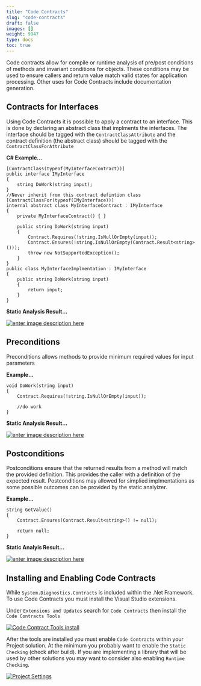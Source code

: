 ```yaml
---
title: "Code Contracts"
slug: "code-contracts"
draft: false
images: []
weight: 9947
type: docs
toc: true
---
```


Code contracts allow for compile or runtime analysis of pre/post conditions of methods and invariant conditions for objects.  These conditions may be used to ensure callers and return value match valid states for application processing.  Other uses for Code Contracts include documentation generation.

## Contracts for Interfaces
Using Code Contracts it is possible to apply a contract to an interface.  This is done by declaring an abstract class that implments the interfaces.  The interface should be tagged with the `ContractClassAttribute` and the contract definition (the abstract class) should be tagged with the `ContractClassForAttribute`

**C# Example...**

    [ContractClass(typeof(MyInterfaceContract))]
    public interface IMyInterface
    {
        string DoWork(string input);
    }
    //Never inherit from this contract defintion class
    [ContractClassFor(typeof(IMyInterface))]
    internal abstract class MyInterfaceContract : IMyInterface
    {
        private MyInterfaceContract() { }

        public string DoWork(string input)
        {
            Contract.Requires(!string.IsNullOrEmpty(input));
            Contract.Ensures(!string.IsNullOrEmpty(Contract.Result<string>()));
            throw new NotSupportedException();
        }
    }
    public class MyInterfaceImplmentation : IMyInterface
    {
        public string DoWork(string input)
        {
            return input;
        }
    }

**Static Analysis Result...**

[![enter image description here][1]][1]


  [1]: http://i.stack.imgur.com/eDxbs.png

## Preconditions
Preconditions allows methods to provide minimum required values for input parameters

**Example...**

    void DoWork(string input)
    {
        Contract.Requires(!string.IsNullOrEmpty(input));

        //do work
    }

**Static Analysis Result...** 

[![enter image description here][1]][1]


  [1]: http://i.stack.imgur.com/ZFVU0.png

## Postconditions
Postconditions ensure that the returned results from a method will match the provided definition.  This provides the caller with a definition of the expected result.  Postconditions may allowed for simplied implmentations as some possible outcomes can be provided by the static analyizer.

**Example...**

    string GetValue()
    {
        Contract.Ensures(Contract.Result<string>() != null);

        return null;
    }

**Static Analyis Result...**

[![enter image description here][1]][1]


  [1]: http://i.stack.imgur.com/gpCrS.png

## Installing and Enabling Code Contracts
While `System.Diagnostics.Contracts` is included within the .Net Framework.  To use Code Contracts you must install the Visual Studio extensions.  

Under `Extensions and Updates` search for `Code Contracts` then install the `Code Contracts Tools`

[![Code Contract Tools install][1]][1]

After the tools are installed you must enable `Code Contracts` within your Project solution.  At the minimum you probably want to enable the `Static Checking` (check after build).  If you are implementing a library that will be used by other solutions you may want to consider also enabling `Runtime Checking`.

[![Project Settings][2]][2]


  [1]: http://i.stack.imgur.com/hTYJ1.png
  [2]: http://i.stack.imgur.com/f4f1Z.png

